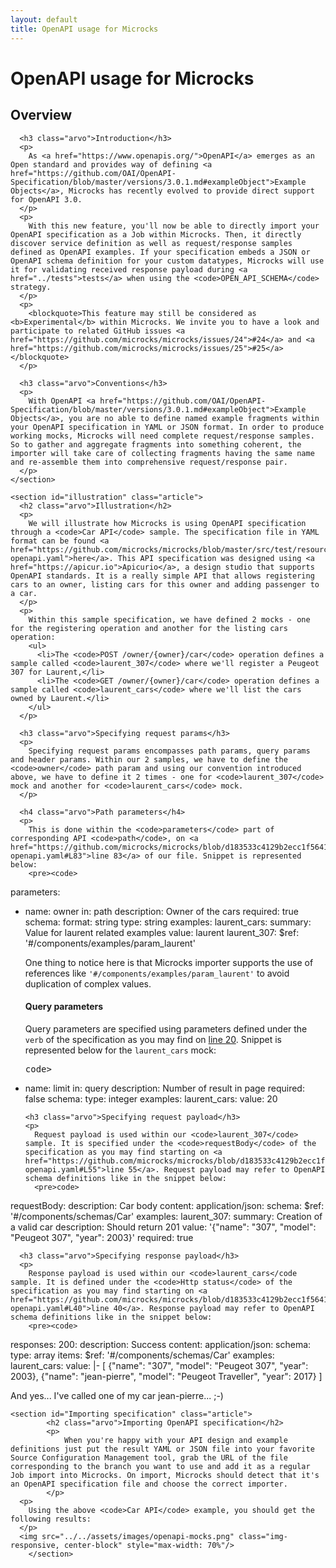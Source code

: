 ```yaml
---
layout: default
title: OpenAPI usage for Microcks
---
```


<div class="content">
	<div class="jumbotron clearfix">
		<div class="container">
       <h1 class="page-title arvo">OpenAPI usage for Microcks</h1>
    </div>
	</div>
	<div class="container">
    <section id="intro" class="article">
			<h2 class="arvo">Overview</h2>

      <h3 class="arvo">Introduction</h3>
      <p>
        As <a href="https://www.openapis.org/">OpenAPI</a> emerges as an Open standard and provides way of defining <a href="https://github.com/OAI/OpenAPI-Specification/blob/master/versions/3.0.1.md#exampleObject">Example Objects</a>, Microcks has recently evolved to provide direct support for OpenAPI 3.0.
      </p>
      <p>
        With this new feature, you'll now be able to directly import your OpenAPI specification as a Job within Microcks. Then, it directly discover service definition as well as request/response samples defined as OpenAPI examples. If your specification embeds a JSON or OpenAPI schema definition for your custom datatypes, Microcks will use it for validating received response payload during <a href="../tests">tests</a> when using the <code>OPEN_API_SCHEMA</code> strategy.
      </p>
      <p>
        <blockquote>This feature may still be considered as <b>Experimental</b> within Microcks. We invite you to have a look and participate to related GitHub issues <a href="https://github.com/microcks/microcks/issues/24">#24</a> and <a href="https://github.com/microcks/microcks/issues/25">#25</a></blockquote>
      </p>

      <h3 class="arvo">Conventions</h3>
      <p>
        With OpenAPI <a href="https://github.com/OAI/OpenAPI-Specification/blob/master/versions/3.0.1.md#exampleObject">Example Objects</a>, you are no able to define named example fragments within your OpenAPI specification in YAML or JSON format. In order to produce working mocks, Microcks will need complete request/response samples. So to gather and aggregate fragments into something coherent, the importer will take care of collecting fragments having the same name and re-assemble them into comprehensive request/response pair.
      </p>
    </section>

    <section id="illustration" class="article">
      <h2 class="arvo">Illustration</h2>
      <p>
        We will illustrate how Microcks is using OpenAPI specification through a <code>Car API</code> sample. The specification file in YAML format can be found <a href="https://github.com/microcks/microcks/blob/master/src/test/resources/io/github/microcks/util/openapi/cars-openapi.yaml">here</a>. This API specification was designed using <a href="https://apicur.io">Apicurio</a>, a design studio that supports OpenAPI standards. It is a really simple API that allows registering cars to an owner, listing cars for this owner and adding passenger to a car.
      </p>
      <p>
        Within this sample specification, we have defined 2 mocks - one for the registering operation and another for the listing cars operation:
        <ul>
          <li>The <code>POST /owner/{owner}/car</code> operation defines a sample called <code>laurent_307</code> where we'll register a Peugeot 307 for Laurent,</li>
          <li>The <code>GET /owner/{owner}/car</code> operation defines a sample called <code>laurent_cars</code> where we'll list the cars owned by Laurent.</li>
        </ul>
      </p>

      <h3 class="arvo">Specifying request params</h3>
      <p>
        Specifying request params encompasses path params, query params and header params. Within our 2 samples, we have to define the <code>owner</code> path param and using our convention introduced above, we have to define it 2 times - one for <code>laurent_307</code> mock and another for <code>laurent_cars</code> mock.        
      </p>

      <h4 class="arvo">Path parameters</h4>
      <p>
        This is done within the <code>parameters</code> part of corresponding API <code>path</code>, on <a href="https://github.com/microcks/microcks/blob/d183533c4129b2ecc1f5641107e7f6c0d43760f7/src/test/resources/io/github/microcks/util/openapi/cars-openapi.yaml#L83">line 83</a> of our file. Snippet is represented below:
        <pre><code>
parameters:
  - name: owner
    in: path
    description: Owner of the cars
    required: true
    schema:
      format: string
      type: string
    examples:
      laurent_cars:
        summary: Value for laurent related examples
        value: laurent
      laurent_307:
        $ref: '#/components/examples/param_laurent'
        </code></pre>
      </p>
      <p>
        One thing to notice here is that Microcks importer supports the use of references like <code>'#/components/examples/param_laurent'</code> to avoid duplication of complex values.
      </p>

      <h4 class="arvo">Query parameters</h4>
      <p>
        Query parameters are specified using parameters defined under the <code>verb</code> of the specification as you may find on <a href="https://github.com/microcks/microcks/blob/d183533c4129b2ecc1f5641107e7f6c0d43760f7/src/test/resources/io/github/microcks/util/openapi/cars-openapi.yaml#L20">line 20</a>. Snippet is represented below for the <code>laurent_cars</code> mock:
        <pre>code>
- name: limit
  in: query
  description: Number of result in page
  required: false
  schema:
    type: integer
  examples:
    laurent_cars:
      value: 20
        </code></pre>
      </p>

      <h3 class="arvo">Specifying request payload</h3>
      <p>
        Request payload is used within our <code>laurent_307</code> sample. It is specified under the <code>requestBody</code> of the specification as you may find starting on <a href="https://github.com/microcks/microcks/blob/d183533c4129b2ecc1f5641107e7f6c0d43760f7/src/test/resources/io/github/microcks/util/openapi/cars-openapi.yaml#L55">line 55</a>. Request payload may refer to OpenAPI schema definitions like in the snippet below:
        <pre>code>
requestBody:
  description: Car body
  content:
    application/json:
      schema:
        $ref: '#/components/schemas/Car'
      examples:
        laurent_307:
          summary: Creation of a valid car
          description: Should return 201
          value: '{"name": "307", "model": "Peugeot 307", "year": 2003}'
  required: true
        </code></pre>
      </p>

      <h3 class="arvo">Specifying response payload</h3>
      <p>
        Response payload is used within our <code>laurent_cars</code sample. It is defined under the <code>Http status</code> of the specification as you may find starting on <a href="https://github.com/microcks/microcks/blob/d183533c4129b2ecc1f5641107e7f6c0d43760f7/src/test/resources/io/github/microcks/util/openapi/cars-openapi.yaml#L40">line 40</a>. Response payload may refer to OpenAPI schema definitions like in the snippet below:
        <pre><code>
responses:
  200:
    description: Success
    content:
      application/json:
        schema:
          type: array
          items:
            $ref: '#/components/schemas/Car'
        examples:
          laurent_cars:
            value: |-
              [
                  {"name": "307", "model": "Peugeot 307", "year": 2003},
                  {"name": "jean-pierre", "model": "Peugeot Traveller", "year": 2017}
              ]
          </code></pre>
        </p>
        <p>
          And yes... I've called one of my car jean-pierre... ;-)
        </p>
    </section>

    <section id="Importing specification" class="article">
			<h2 class="arvo">Importing OpenAPI specification</h2>
			<p>
				When you're happy with your API design and example definitions just put the result YAML or JSON file into your favorite Source Configuration Management tool, grab the URL of the file corresponding to the branch you want to use and add it as a regular Job import into Microcks. On import, Microcks should detect that it's an OpenAPI specification file and choose the correct importer.
			</p>
      <p>
        Using the above <code>Car API</code> example, you should get the following results:
      </p>
      <img src="../../assets/images/openapi-mocks.png" class="img-responsive, center-block" style="max-width: 70%"/>
		</section>
  </div>
</div>

